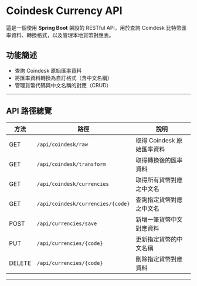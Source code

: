 # Coindesk Currency API

這是一個使用 **Spring Boot** 架設的 RESTful API，用於查詢 Coindesk 比特幣匯率資料、轉換格式，以及管理本地貨幣對應表。

## 功能簡述

- 查詢 Coindesk 原始匯率資料
- 將匯率資料轉換為自訂格式（含中文名稱）
- 管理貨幣代碼與中文名稱的對應（CRUD）

---

## API 路徑總覽

| 方法  | 路徑                                     | 說明                       |
|-------|------------------------------------------|----------------------------|
| GET   | `/api/coindesk/raw`                      | 取得 Coindesk 原始匯率資料 |
| GET   | `/api/coindesk/transform`                | 取得轉換後的匯率資料       |
| GET   | `/api/coindesk/currencies`               | 取得所有貨幣對應之中文名   |
| GET   | `/api/coindesk/currencies/{code}`        | 查詢指定貨幣對應之中文名   |
| POST  | `/api/currencies/save`                   | 新增一筆貨幣中文對應資料   |
| PUT   | `/api/currencies/{code}`                 | 更新指定貨幣的中文名稱     |
| DELETE| `/api/currencies/{code}`                 | 刪除指定貨幣對應資料       |

---